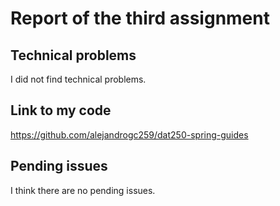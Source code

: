 # Report of the third assignment
## Technical problems
I did not find technical problems.

## Link to my code
https://github.com/alejandrogc259/dat250-spring-guides

## Pending issues
I think there are no pending issues.

